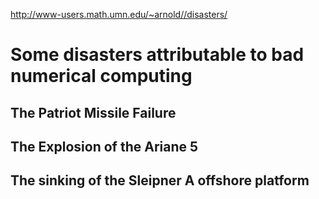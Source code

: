 
<http://www-users.math.umn.edu/~arnold//disasters/>

# Some disasters attributable to bad numerical computing

## The Patriot Missile Failure

## The Explosion of the Ariane 5

## The sinking of the Sleipner A offshore platform
